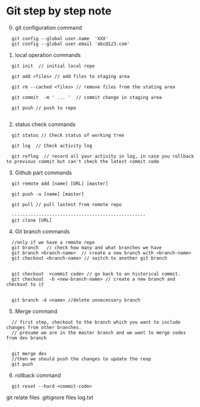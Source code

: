 # Git step by step note

0. git configuration command
```
  git config --global user.name  'XXX'
  git config --global user.email 'abc@123.com'

```

1. local operation commands
```
  git init  // initial local repo

  git add <files> // add files to staging area

  git rm --cached <files> // remove files from the stating area

  git commit  -m ' ... '  // commit change in staging area

  git push // push to repo


```

2. status check commands

```
  git status // Check status of working tree

  git log  // Check activity log

  git reflog  // record all your activity in log, in case you rollback to previous commit but can't check the latest commit code 

```

3. Github part commands

```
  git remote add [name] [URL] [master]

  git push -u [name] [master]

  git pull // pull lastest from remote repo

  --------------------------------------------------
  git clone [URL]
```

4. Git branch commands

```
  //only if we have a remote repo
  git branch   // check how many and what branches we have
  git branch <branch-name>  // create a new branch with <branch-name>
  git checkout <branch-name> // switch to another git branch
  

  git checkout  <commit code> // go back to an historical commit.
  git checkout  -b <new-branch-name> // create a new branch and checkout to it


  git branch -d <name> //delete unnecessary branch
```

5. Merge command
```
  // first step, checkout to the branch which you want to include changes from other branches.
  // presume we are in the master branch and we want to merge codes from dev branch 


  git merge dev 
  //then we should push the changes to update the reop
  git push
```

6. rollback command
```
  git reset --hard <commit-code>
```
 git relate files
.gitignore files 
log.txt